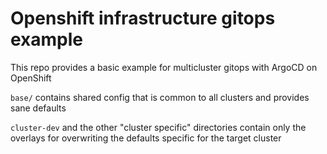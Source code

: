 # Openshift infrastructure gitops example 

This repo provides a basic example for multicluster gitops with ArgoCD on OpenShift

`base/` contains shared config that is common to all clusters and provides sane defaults

`cluster-dev` and the other "cluster specific" directories contain only the overlays for overwriting the defaults specific for the target cluster 

